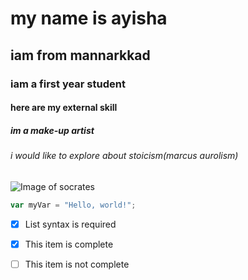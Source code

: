 # my name is ayisha
## iam from mannarkkad
### iam a first year student
#### here are my external skill
##### im a make-up artist
###### i would like to explore about stoicism(marcus aurolism)
![Image of socrates](https://www.stoichandbook.co/content/images/size/w600/2025/01/incredaboy_photorealistic_image_of_socrates_on_the_streets_of_a_72a9b917-0d6d-433b-95f3-d5fa14d13a11-1.jpg)



``` javascript
var myVar = "Hello, world!";
```


- [x] List syntax is required
- [x] This item is complete
- [ ] This item is not complete

